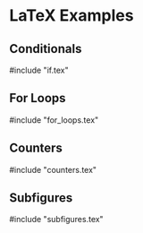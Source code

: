 # LaTeX Examples

## Conditionals
#include "if.tex"

## For Loops
#include "for_loops.tex"

## Counters
#include "counters.tex"

## Subfigures
#include "subfigures.tex"
